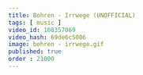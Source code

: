 ```yaml
---
title: Bohren - Irrwege (UNOFFICIAL)
tags: [ music ]
video_id: 108357069
video_hash: 69de6c5006
image: bohren - irrwege.gif
published: true
order : 21000
---
```

